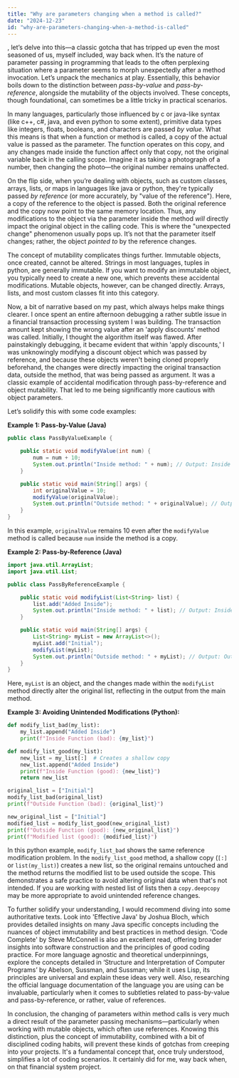 ```yaml
---
title: "Why are parameters changing when a method is called?"
date: "2024-12-23"
id: "why-are-parameters-changing-when-a-method-is-called"
---
```


, let’s delve into this—a classic gotcha that has tripped up even the most seasoned of us, myself included, way back when. It’s the nature of parameter passing in programming that leads to the often perplexing situation where a parameter seems to morph unexpectedly after a method invocation. Let’s unpack the mechanics at play. Essentially, this behavior boils down to the distinction between *pass-by-value* and *pass-by-reference*, alongside the mutability of the objects involved. These concepts, though foundational, can sometimes be a little tricky in practical scenarios.

In many languages, particularly those influenced by c or java-like syntax (like c++, c#, java, and even python to some extent), primitive data types like integers, floats, booleans, and characters are passed *by value*. What this means is that when a function or method is called, a copy of the actual value is passed as the parameter. The function operates on this copy, and any changes made inside the function affect only that copy, not the original variable back in the calling scope. Imagine it as taking a photograph of a number, then changing the photo—the original number remains unaffected.

On the flip side, when you’re dealing with objects, such as custom classes, arrays, lists, or maps in languages like java or python, they're typically passed *by reference* (or more accurately, by "value of the reference"). Here, a copy of the reference to the object is passed. Both the original reference and the copy now point to the same memory location. Thus, any modifications to the object via the parameter inside the method *will* directly impact the original object in the calling code. This is where the "unexpected change" phenomenon usually pops up. It’s not that the parameter itself changes; rather, the object *pointed to* by the reference changes.

The concept of mutability complicates things further. Immutable objects, once created, cannot be altered. Strings in most languages, tuples in python, are generally immutable. If you want to modify an immutable object, you typically need to create a new one, which prevents these accidental modifications. Mutable objects, however, can be changed directly. Arrays, lists, and most custom classes fit into this category.

Now, a bit of narrative based on my past, which always helps make things clearer. I once spent an entire afternoon debugging a rather subtle issue in a financial transaction processing system I was building. The transaction amount kept showing the wrong value after an 'apply discounts' method was called. Initially, I thought the algorithm itself was flawed. After painstakingly debugging, it became evident that within 'apply discounts,' I was unknowingly modifying a discount object which was passed by reference, and because these objects weren't being cloned properly beforehand, the changes were directly impacting the original transaction data, outside the method, that was being passed as argument. It was a classic example of accidental modification through pass-by-reference and object mutability. That led to me being significantly more cautious with object parameters.

Let’s solidify this with some code examples:

**Example 1: Pass-by-Value (Java)**

```java
public class PassByValueExample {

    public static void modifyValue(int num) {
        num = num + 10;
        System.out.println("Inside method: " + num); // Output: Inside method: 20
    }

    public static void main(String[] args) {
        int originalValue = 10;
        modifyValue(originalValue);
        System.out.println("Outside method: " + originalValue); // Output: Outside method: 10
    }
}

```

In this example, `originalValue` remains 10 even after the `modifyValue` method is called because `num` inside the method is a copy.

**Example 2: Pass-by-Reference (Java)**

```java
import java.util.ArrayList;
import java.util.List;

public class PassByReferenceExample {

    public static void modifyList(List<String> list) {
        list.add("Added Inside");
        System.out.println("Inside method: " + list); // Output: Inside method: [Initial, Added Inside]
    }

    public static void main(String[] args) {
        List<String> myList = new ArrayList<>();
        myList.add("Initial");
        modifyList(myList);
        System.out.println("Outside method: " + myList); // Output: Outside method: [Initial, Added Inside]
    }
}
```

Here, `myList` is an object, and the changes made within the `modifyList` method directly alter the original list, reflecting in the output from the main method.

**Example 3: Avoiding Unintended Modifications (Python):**

```python
def modify_list_bad(my_list):
    my_list.append("Added Inside")
    print(f"Inside Function (bad): {my_list}")

def modify_list_good(my_list):
    new_list = my_list[:]  # Creates a shallow copy
    new_list.append("Added Inside")
    print(f"Inside Function (good): {new_list}")
    return new_list

original_list = ["Initial"]
modify_list_bad(original_list)
print(f"Outside Function (bad): {original_list}")

new_original_list = ["Initial"]
modified_list = modify_list_good(new_original_list)
print(f"Outside Function (good): {new_original_list}")
print(f"Modified list (good): {modified_list}")

```

In this python example, `modify_list_bad` shows the same reference modification problem. In the `modify_list_good` method, a shallow copy (`[:]` or `list(my_list)`) creates a new list, so the original remains untouched and the method returns the modified list to be used outside the scope. This demonstrates a safe practice to avoid altering original data when that's not intended. If you are working with nested list of lists then a `copy.deepcopy` may be more appropriate to avoid unintended reference changes.

To further solidify your understanding, I would recommend diving into some authoritative texts. Look into 'Effective Java' by Joshua Bloch, which provides detailed insights on many Java specific concepts including the nuances of object immutability and best practices in method design. 'Code Complete' by Steve McConnell is also an excellent read, offering broader insights into software construction and the principles of good coding practice. For more language agnostic and theoretical underpinnings, explore the concepts detailed in ‘Structure and Interpretation of Computer Programs’ by Abelson, Sussman, and Sussman; while it uses Lisp, its principles are universal and explain these ideas very well. Also, researching the official language documentation of the language you are using can be invaluable, particularly when it comes to subtleties related to pass-by-value and pass-by-reference, or rather, value of references.

In conclusion, the changing of parameters within method calls is very much a direct result of the parameter passing mechanisms—particularly when working with mutable objects, which often use references. Knowing this distinction, plus the concept of immutability, combined with a bit of disciplined coding habits, will prevent these kinds of gotchas from creeping into your projects. It's a fundamental concept that, once truly understood, simplifies a lot of coding scenarios. It certainly did for me, way back when, on that financial system project.
